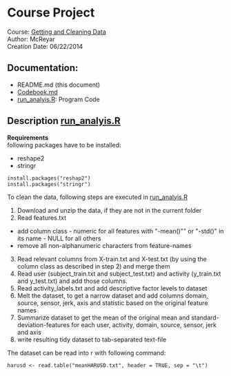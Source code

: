 Course Project 
=========

Course: [Getting and Cleaning Data](https://class.coursera.org/getdata-004)  
Author: McReyar  
Creation Date: 06/22/2014

Documentation:
---------
* README.md (this document)
* [Codebook.md](https://github.com/McReyar/GetData_CourseProject/blob/master/Codebook.md)
* [run_analyis.R](https://github.com/McReyar/GetData_CourseProject/blob/master/run_analysis.R): Program Code


Description [run_analyis.R](https://github.com/McReyar/GetData_CourseProject/blob/master/run_analysis.R)
---------
**Requirements**  
following packages have to be installed:
* reshape2 
* stringr  

```
install.packages("reshap2")
install.packages("stringr")
```
To clean the data, following steps are executed in [run_analyis.R](https://github.com/McReyar/GetData_CourseProject/blob/master/run_analysis.R)


1. Download and unzip the data, if they are not in the current folder
2. Read features.txt
  * add column class - numeric for all features with "-mean()"" or "-std()" in its name - NULL for all others
  * remove all non-alphanumeric characters from feature-names
3. Read relevant columns from X-train.txt and X-test.txt (by using the column class as described in step 2) and merge them
4. Read user (subject_train.txt and subject_test.txt) and activity (y_train.txt and y_test.txt) and add those columns.
5. Read activity_labels.txt and add descriptive factor levels to dataset
6. Melt the dataset, to get a narrow dataset and add columns domain, source, sensor, jerk, axis and statistic based on the original feature names
7. Summarize dataset to get the mean of the original mean and standard-deviation-features for each user, activity, domain, source, sensor, jerk and axis
8. write resulting tidy dataset to tab-separated text-file

The dataset can be read into r with following command:

```
harusd <- read.table("meanHARUSD.txt", header = TRUE, sep = "\t")
```